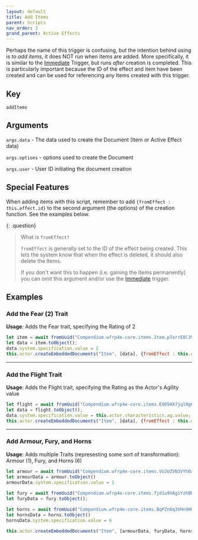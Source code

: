```yaml
---
layout: default
title: Add Items
parent: Scripts
nav_order: 3
grand_parent: Active Effects
---
```


Perhaps the name of this trigger is confusing, but the intention behind using is *to add items*, it does NOT run when items are added. More specifically, it is similar to the [Immediate](./immediate) Trigger, but runs *after* creation is completed. This is particularly important because the ID of the effect and item have been created and can be used for referencing any Items created with this trigger. 

## Key

`addItems`

## Arguments 

`args.data` - The data used to create the Document (Item or Active Effect data)

`args.options` - options used to create the Document

`args.user` - User ID initiating the document creation

## Special Features

When adding items with this script, remember to add `{fromEffect : this.effect.id}` to the second argument (the options) of the creation function. See the examples below. 

{: .question}
> What is `fromEffect?`
> 
> `fromEffect` is generally set to the ID of the effect being created. This lets the system know that when the effect is deleted, it should also delete the Items. 
>
> If you don't want this to happen (i.e. gaining the Items permanently) you can omit this argument and/or use the [Immediate](./immediate) trigger.

## Examples

### Add the Fear (2) Trait

**Usage**: Adds the Fear trait, specifying the Rating of 2

```js
let item = await fromUuid("Compendium.wfrp4e-core.items.Item.pTorrE0l3VybAbtn")
let data = item.toObject();
data.system.specification.value = 2
this.actor.createEmbeddedDocuments("Item", [data], {fromEffect : this.effect.id})
```

---

### Add the Flight Trait

**Usage**: Adds the Flight trait, specifying the Rating as the Actor's Agility value

```js
let flight = await fromUuid("Compendium.wfrp4e-core.items.EO05HX7jql0g605A");
let data = flight.toObject();
data.system.specification.value = this.actor.characteristics.ag.value;
this.actor.createEmbeddedDocuments("Item", [data], {fromEffect : this.effect.id})
```

---

### Add Armour, Fury, and Horns

**Usage**: Adds multiple Traits (represesting some sort of transformation): Armour (1), Fury, and Horns (6)

```js
let armour = await fromUuid("Compendium.wfrp4e-core.items.VUJUZVN3VYhOaPjj")
let armourData = armour.toObject()
armourData.system.specification.value = 1
 
let fury = await fromUuid("Compendium.wfrp4e-core.items.fjd1u9VAgiYzhBRp");
let furyData = fury.toObject();

let horns = await fromUuid("Compendium.wfrp4e-core.items.BqPZn6q3VHn9HUrW")
let hornsData = horns.toObject()
hornsData.system.specification.value = 6

this.actor.createEmbeddedDocuments("Item", [armourData, furyData, hornsData], {fromEffect : this.effect.id})
```